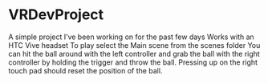 # VRDevProject
A simple project I’ve been working on for the past few days
Works with an HTC Vive headset
To play select the Main scene from the scenes folder
You can hit the ball around with the left controller and grab the ball with the right controller by holding the trigger and throw the ball. Pressing up on the right touch pad should reset the position of the ball.
